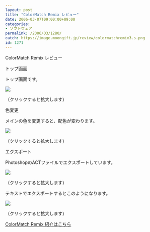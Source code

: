 ```yaml
---
layout: post
title: "ColorMatch Remix レビュー"
date: 2006-03-07T09:00:00+09:00
categories:
- ソフトウェア
permalink: /2006/03/1280/
catch: https://image.moongift.jp/review/colormatchremix3.s.png
id: 1271
---
```

ColorMatch Remix レビュー  
<!--more-->

トップ画面

  

トップ画面です。

  

[![](https://image.moongift.jp/review/colormatchremix1.s.png)](https://image.moongift.jp/review/colormatchremix1.png)  
  
（クリックすると拡大します)

  

色変更

  

メインの色を変更すると、配色が変わります。

  

[![](https://image.moongift.jp/review/colormatchremix2.s.png)](https://image.moongift.jp/review/colormatchremix2.png)  
  
（クリックすると拡大します)

  

エクスポート

  

PhotoshopのACTファイルでエクスポートしています。

  

[![](https://image.moongift.jp/review/colormatchremix3.s.png)](https://image.moongift.jp/review/colormatchremix3.png)  
  
（クリックすると拡大します)

  

テキストでエクスポートするとこのようになります。

  

[![](https://image.moongift.jp/review/colormatchremix4.s.png)](https://image.moongift.jp/review/colormatchremix4.png)  
  
（クリックすると拡大します)

  

[ColorMatch Remix 紹介はこちら](http://oss.moongift.jp/intro/i-1270.html)

